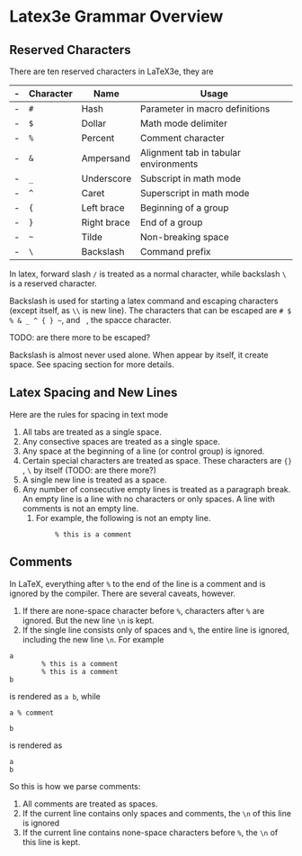 # Latex3e Grammar Overview

## Reserved Characters

There are ten reserved characters in LaTeX3e, they are

|-| Character | Name          | Usage                               |
|-|-----------|---------------|-------------------------------------|
|-| `#`       | Hash          | Parameter in macro definitions      |
|-| `$`       | Dollar        | Math mode delimiter                 |
|-| `%`       | Percent       | Comment character                   |
|-| `&`       | Ampersand     | Alignment tab in tabular environments|
|-| `_`       | Underscore    | Subscript in math mode              |
|-| `^`       | Caret         | Superscript in math mode            |
|-| `{`       | Left brace    | Beginning of a group                |
|-| `}`       | Right brace   | End of a group                      |
|-| `~`       | Tilde         | Non-breaking space                  |
|-| `\`       | Backslash     | Command prefix                      |

In latex, forward slash `/` is treated as a normal character, while backslash `\` is a reserved character.

Backslash is used for starting a latex command and escaping characters (except itself, as `\\` is new line). 
The characters that can be escaped are `# $ % & _ ^ { } ~`, and ` `, the spacce character.

TODO: are there more to be escaped?

Backslash is almost never used alone. When appear by itself, it create space.
See spacing section for more details.

## Latex Spacing and New Lines

Here are the rules for spacing in text mode
1. All tabs are treated as a single space.
1. Any consective spaces are treated as a single space.
1. Any space at the beginning of a line (or control group) is ignored. 
1. Certain special characters are treated as space. These characters are `{}` , `\` by itself (TODO: are there more?)
1. A single new line is treated as a space.
1. Any number of consecutive empty lines is treated as a paragraph break. 
An empty line is a line with no characters or only spaces.
A line with comments is not an empty line.
    1. For example, the following is not an empty line.
    ```
            % this is a comment
    ```

## Comments

In LaTeX, everything after `%` to the end of the line is a comment and is ignored by the compiler. 
There are several caveats, however.

1. If there are none-space character before `%`, characters after `%` are ignored. But the new line `\n` is kept.
1. If the single line consists only of spaces and `%`, the entire line is ignored, including the new line `\n`.
For example
```
a
        % this is a comment
        % this is a comment
b
```
is rendered as `a b`, while
```
a % comment 

b
```
is rendered as 
```
a
b
```

So this is how we parse comments:
1. All comments are treated as spaces.
1. If the current line contains only spaces and comments, the `\n` of this line is ignored 
1. If the current line contains none-space characters before `%`, the `\n` of this line is kept.
